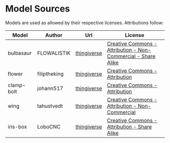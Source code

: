 # Model Sources
Models are used as allowed by their respective licenses. Attributions follow:

Model|Author|Url|License 
------------ | ------------- | ------------- | -------------
bulbasaur|FLOWALISTIK|[thingiverse](https://www.thingiverse.com/thing:327753)|[Creative Commons - Attribution - Non-Commercial - Share Alike](https://creativecommons.org/licenses/by-nc-sa/3.0/)
flower|filiptheking|[thingiverse](https://www.thingiverse.com/thing:1596049)|[Creative Commons - Attribution](https://creativecommons.org/licenses/by/3.0/)
clamp-bolt|johann517|[thingiverse](https://www.thingiverse.com/thing:1673030)|[Creative Commons - Attribution](http://creativecommons.org/licenses/by/3.0/)
wing|tahustvedt|[thingiverse](https://www.thingiverse.com/thing:3358880)|[Creative Commons - Attribution - Non-Commercial](https://creativecommons.org/licenses/by-nc/3.0/)
iris-box|LoboCNC|[thingiverse](https://www.thingiverse.com/thing:1817180)|[Creative Commons - Attribution - Share Alike](https://creativecommons.org/licenses/by-sa/3.0/)
